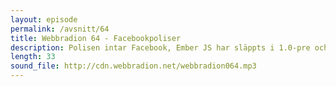 ```yaml
---
layout: episode
permalink: /avsnitt/64
title: Webbradion 64 - Facebookpoliser
description: Polisen intar Facebook, Ember JS har släppts i 1.0-pre och Ukulelen tar över ditt tangentbord. Allt detta till bakgrundsmusik ifrån något okänt liveband.
length: 33
sound_file: http://cdn.webbradion.net/webbradion064.mp3
---
```



